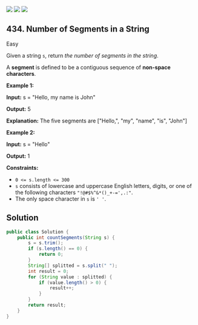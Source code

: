 [![](https://img.shields.io/github/stars/javadev/LeetCode-in-Java?label=Stars&style=flat-square)](https://github.com/javadev/LeetCode-in-Java)
[![](https://img.shields.io/github/forks/javadev/LeetCode-in-Java?label=Fork%20me%20on%20GitHub%20&style=flat-square)](https://github.com/javadev/LeetCode-in-Java/fork)
[![](https://img.shields.io/badge/-LeetCode%20in%20Kotlin-blue?style=flat-square)](https://github.com/javadev/LeetCode-in-Kotlin)

## 434\. Number of Segments in a String

Easy

Given a string `s`, return _the number of segments in the string_.

A **segment** is defined to be a contiguous sequence of **non-space characters**.

**Example 1:**

**Input:** s = "Hello, my name is John"

**Output:** 5

**Explanation:** The five segments are ["Hello,", "my", "name", "is", "John"] 

**Example 2:**

**Input:** s = "Hello"

**Output:** 1 

**Constraints:**

*   `0 <= s.length <= 300`
*   `s` consists of lowercase and uppercase English letters, digits, or one of the following characters `"!@#$%^&*()_+-=',.:"`.
*   The only space character in `s` is `' '`.

## Solution

```java
public class Solution {
    public int countSegments(String s) {
        s = s.trim();
        if (s.length() == 0) {
            return 0;
        }
        String[] splitted = s.split(" ");
        int result = 0;
        for (String value : splitted) {
            if (value.length() > 0) {
                result++;
            }
        }
        return result;
    }
}
```